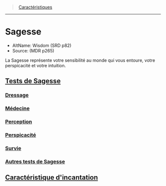﻿---
!Items
Id: abilities_wisdom_hd.md#sagesse
RootId: abilities_wisdom_hd.md
ParentLink: abilities_hd.md
Name: Sagesse
ParentName: Caractéristiques
NameLevel: 1
AltName: Wisdom (SRD p82)
Source: (MDR p265)
---
>  [Caractéristiques](hd_abilities.md)

---


# Sagesse

- AltName: Wisdom (SRD p82)
- Source: (MDR p265)

La Sagesse représente votre sensibilité au monde qui vous entoure, votre perspicacité et votre intuition.



## [Tests de Sagesse](hd_abilities_wisdom_tests_de_sagesse.md)



### [Dressage](hd_abilities_wisdom_dressage.md)



### [Médecine](hd_abilities_wisdom_medecine.md)



### [Perception](hd_abilities_wisdom_perception.md)



### [Perspicacité](hd_abilities_wisdom_perspicacite.md)



### [Survie](hd_abilities_wisdom_survie.md)



### [Autres tests de Sagesse](hd_abilities_wisdom_autres_tests_de_sagesse.md)



## [Caractéristique d'incantation](hd_abilities_wisdom_caracteristique_dincantation.md)

